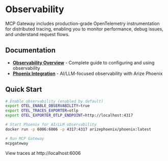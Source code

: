 # Observability

MCP Gateway includes production-grade OpenTelemetry instrumentation for distributed tracing, enabling you to monitor performance, debug issues, and understand request flows.

## Documentation

- **[Observability Overview](observability/observability.md)** - Complete guide to configuring and using observability
- **[Phoenix Integration](observability/phoenix.md)** - AI/LLM-focused observability with Arize Phoenix

## Quick Start

```bash
# Enable observability (enabled by default)
export OTEL_ENABLE_OBSERVABILITY=true
export OTEL_TRACES_EXPORTER=otlp
export OTEL_EXPORTER_OTLP_ENDPOINT=http://localhost:4317

# Start Phoenix for AI/LLM observability
docker run -p 6006:6006 -p 4317:4317 arizephoenix/phoenix:latest

# Run MCP Gateway
mcpgateway
```

View traces at http://localhost:6006
